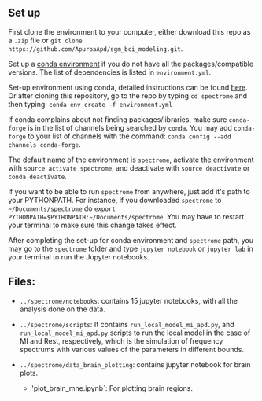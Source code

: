 ## Set up
First clone the environment to your computer, either download this repo as a `.zip` file or `git clone https://github.com/ApurbaApd/sgm_bci_modeling.git`.

Set up a [conda environment](https://docs.conda.io/projects/conda/en/latest/user-guide/getting-started.html) if you do not have all the packages/compatible versions. The list of dependencies is listed in `environment.yml`.

Set-up environment using conda, detailed instructions can be found [here](https://docs.conda.io/projects/conda/en/latest/user-guide/tasks/manage-environments.html). Or after cloning this repository, go to the repo by typing `cd spectrome` and then typing:
`conda env create -f environment.yml`

If conda complains about not finding packages/libraries, make sure `conda-forge` is in the list of channels being searched by `conda`.
You may add `conda-forge` to your list of channels with the command: `conda config --add channels conda-forge`.

The default name of the environment is `spectrome`, activate the environment with `source activate spectrome`, and deactivate with `source deactivate` or `conda deactivate`.

If you want to be able to run `spectrome` from anywhere, just add it's path to your PYTHONPATH. For instance, if you downloaded `spectrome` to `~/Documents/spectrome` do `export PYTHONPATH=$PYTHONPATH:~/Documents/spectrome`. You may have to restart your terminal to make sure this change takes effect.

After completing the set-up for conda environment and `spectrome` path, you may go to the `spectrome` folder and type `jupyter notebook` or `jupyter lab` in your terminal to run the Jupyter notebooks.

## Files:
 - `../spectrome/notebooks`: contains 15 jupyter notebooks, with all the analysis done on the data.
 - `../spectrome/scripts`: It contains `run_local_model_mi_apd.py`, and `run_local_model_mi_apd.py` scripts to run the local model in the case of MI and Rest, respectively, which is the simulation of frequency spectrums with various values of the parameters in different bounds. 

 - `../spectrome/data_brain_plotting`: contains jupyter notebook for brain plots.
    - 'plot_brain_mne.ipynb`: For plotting brain regions.
